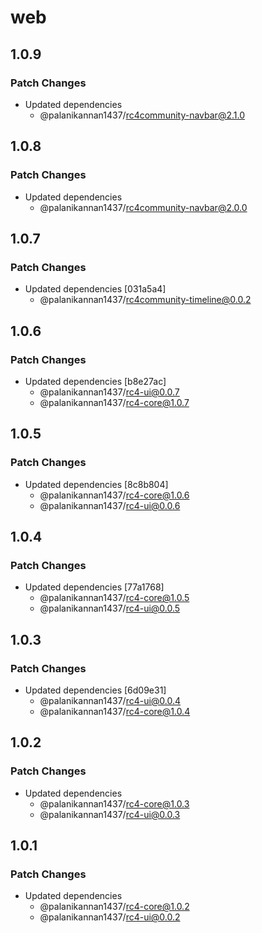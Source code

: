 # web

## 1.0.9

### Patch Changes

- Updated dependencies
  - @palanikannan1437/rc4community-navbar@2.1.0

## 1.0.8

### Patch Changes

- Updated dependencies
  - @palanikannan1437/rc4community-navbar@2.0.0

## 1.0.7

### Patch Changes

- Updated dependencies [031a5a4]
  - @palanikannan1437/rc4community-timeline@0.0.2

## 1.0.6

### Patch Changes

- Updated dependencies [b8e27ac]
  - @palanikannan1437/rc4-ui@0.0.7
  - @palanikannan1437/rc4-core@1.0.7

## 1.0.5

### Patch Changes

- Updated dependencies [8c8b804]
  - @palanikannan1437/rc4-core@1.0.6
  - @palanikannan1437/rc4-ui@0.0.6

## 1.0.4

### Patch Changes

- Updated dependencies [77a1768]
  - @palanikannan1437/rc4-core@1.0.5
  - @palanikannan1437/rc4-ui@0.0.5

## 1.0.3

### Patch Changes

- Updated dependencies [6d09e31]
  - @palanikannan1437/rc4-ui@0.0.4
  - @palanikannan1437/rc4-core@1.0.4

## 1.0.2

### Patch Changes

- Updated dependencies
  - @palanikannan1437/rc4-core@1.0.3
  - @palanikannan1437/rc4-ui@0.0.3

## 1.0.1

### Patch Changes

- Updated dependencies
  - @palanikannan1437/rc4-core@1.0.2
  - @palanikannan1437/rc4-ui@0.0.2

